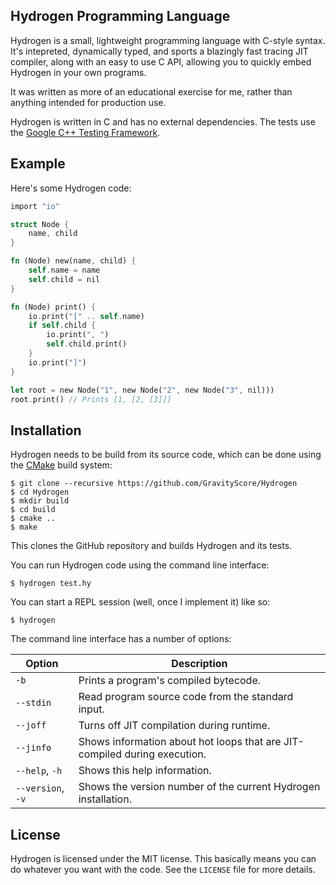 
Hydrogen Programming Language
-----------------------------

Hydrogen is a small, lightweight programming language with C-style syntax. It's intepreted, dynamically typed, and sports a blazingly fast tracing JIT compiler, along with an easy to use C API, allowing you to quickly embed Hydrogen in your own programs.

It was written as more of an educational exercise for me, rather than anything intended for production use.

Hydrogen is written in C and has no external dependencies. The tests use the [Google C++ Testing Framework](https://github.com/google/googletest).


## Example

Here's some Hydrogen code:

```rust
import "io"

struct Node {
	name, child
}

fn (Node) new(name, child) {
	self.name = name
	self.child = nil
}

fn (Node) print() {
	io.print("[" .. self.name)
	if self.child {
		io.print(", ")
		self.child.print()
	}
	io.print("]")
}

let root = new Node("1", new Node("2", new Node("3", nil)))
root.print() // Prints [1, [2, [3]]]
```


## Installation

Hydrogen needs to be build from its source code, which can be done using the [CMake](https://cmake.org/) build system:

```
$ git clone --recursive https://github.com/GravityScore/Hydrogen
$ cd Hydrogen
$ mkdir build
$ cd build
$ cmake ..
$ make
```

This clones the GitHub repository and builds Hydrogen and its tests.

You can run Hydrogen code using the command line interface:

```
$ hydrogen test.hy
```

You can start a REPL session (well, once I implement it) like so:

```
$ hydrogen
```

The command line interface has a number of options:

Option            | Description
----------------- | -----------
`-b`              | Prints a program's compiled bytecode.
`--stdin`         | Read program source code from the standard input.
`--joff`          | Turns off JIT compilation during runtime.
`--jinfo`         | Shows information about hot loops that are JIT-compiled during execution.
`--help`, `-h`    | Shows this help information.
`--version`, `-v` | Shows the version number of the current Hydrogen installation.


## License

Hydrogen is licensed under the MIT license. This basically means you can do whatever you want with the code. See the `LICENSE` file for more details.
